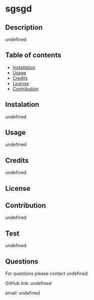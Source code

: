      
      
   # sgsgd   

   ## Description
   undefined
    
   ## Table of contents
   - [Installation](#installation)
   - [Usage](#usage)
   - [Credits](#credits)
   - [License](#license)
   - [Contribution](#Contribution)

   ## Instalation
   undefined
   
   ## Usage
   undefined
   
   ## Credits
   undefined
   
   ## License
   
   
   
   
   ## Contribution
   undefined
   
   ## Test
   undefined

   ## Questions
   For questions please contact undefined.

   GitHub link: undefined
   
   email: undefined
    